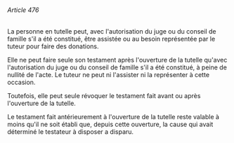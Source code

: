 ###### Article 476

La personne en tutelle peut, avec l'autorisation du juge ou du conseil de famille s'il a été constitué, être assistée ou au besoin représentée par le tuteur pour faire des donations.

Elle ne peut faire seule son testament après l'ouverture de la tutelle qu'avec l'autorisation du juge ou du conseil de famille s'il a été constitué, à peine de nullité de l'acte. Le tuteur ne peut ni l'assister ni la représenter à cette occasion.

Toutefois, elle peut seule révoquer le testament fait avant ou après l'ouverture de la tutelle.

Le testament fait antérieurement à l'ouverture de la tutelle reste valable à moins qu'il ne soit établi que, depuis cette ouverture, la cause qui avait déterminé le testateur à disposer a disparu.

